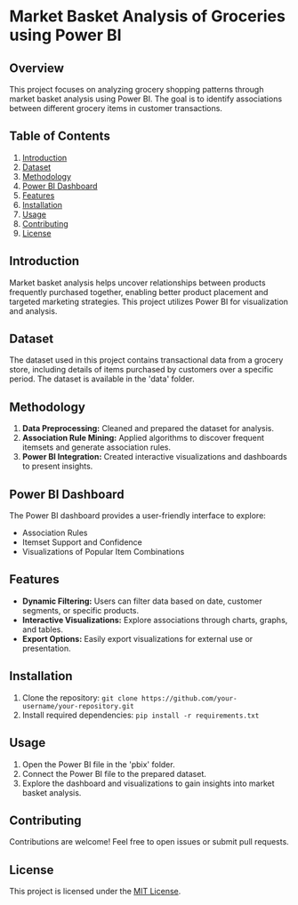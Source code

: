 # Market Basket Analysis of Groceries using Power BI

## Overview

This project focuses on analyzing grocery shopping patterns through market basket analysis using Power BI. The goal is to identify associations between different grocery items in customer transactions.

## Table of Contents

1. [Introduction](#introduction)
2. [Dataset](#dataset)
3. [Methodology](#methodology)
4. [Power BI Dashboard](#power-bi-dashboard)
5. [Features](#features)
6. [Installation](#installation)
7. [Usage](#usage)
8. [Contributing](#contributing)
9. [License](#license)

## Introduction

Market basket analysis helps uncover relationships between products frequently purchased together, enabling better product placement and targeted marketing strategies. This project utilizes Power BI for visualization and analysis.

## Dataset

The dataset used in this project contains transactional data from a grocery store, including details of items purchased by customers over a specific period. The dataset is available in the 'data' folder.

## Methodology

1. **Data Preprocessing:** Cleaned and prepared the dataset for analysis.
2. **Association Rule Mining:** Applied algorithms to discover frequent itemsets and generate association rules.
3. **Power BI Integration:** Created interactive visualizations and dashboards to present insights.

## Power BI Dashboard

The Power BI dashboard provides a user-friendly interface to explore:

- Association Rules
- Itemset Support and Confidence
- Visualizations of Popular Item Combinations

## Features

- **Dynamic Filtering:** Users can filter data based on date, customer segments, or specific products.
- **Interactive Visualizations:** Explore associations through charts, graphs, and tables.
- **Export Options:** Easily export visualizations for external use or presentation.

## Installation

1. Clone the repository: `git clone https://github.com/your-username/your-repository.git`
2. Install required dependencies: `pip install -r requirements.txt`

## Usage

1. Open the Power BI file in the 'pbix' folder.
2. Connect the Power BI file to the prepared dataset.
3. Explore the dashboard and visualizations to gain insights into market basket analysis.

## Contributing

Contributions are welcome! Feel free to open issues or submit pull requests.

## License

This project is licensed under the [MIT License](LICENSE).
